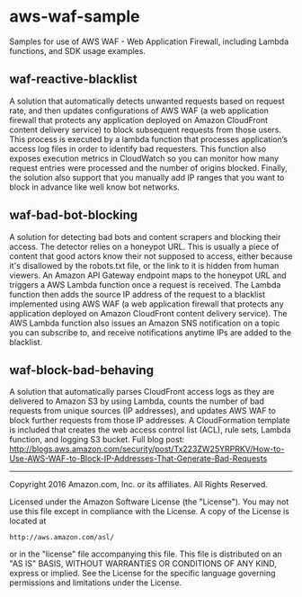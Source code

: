 # aws-waf-sample
Samples for use of AWS WAF - Web Application Firewall, including Lambda functions, and SDK usage examples.

## waf-reactive-blacklist

A solution that automatically detects unwanted requests based on request rate, and then updates configurations of AWS WAF (a web application firewall that protects any application deployed on Amazon CloudFront content delivery service) to block subsequent requests from those users. This process is executed by a lambda function that processes application’s access log files in order to identify bad requesters. This function also exposes execution metrics in CloudWatch so you can monitor how many request entries were processed and the number of origins blocked. Finally, the solution also support that you manually add IP ranges that you want to block in advance like well know bot networks.

## waf-bad-bot-blocking

A solution for detecting bad bots and content scrapers and blocking their access. The detector relies on a honeypot URL. This is usually a piece of content that good actors know their not supposed to access, either because it's disallowed by the robots.txt file, or the link to it is hidden from human viewers. An Amazon API Gateway endpoint maps to the honeypot URL and triggers a AWS Lambda function once a request is received. The Lambda function then adds the source IP address of the request to a blacklist implemented using AWS WAF (a web application firewall that protects any application deployed on Amazon CloudFront content delivery service). The AWS Lambda function also issues an Amazon SNS notification on a topic you can subscribe to, and receive notifications anytime IPs are added to the blacklist.

## waf-block-bad-behaving
A solution that automatically parses CloudFront access logs as they are delivered to Amazon S3 by using Lambda, counts the number of bad requests from unique sources (IP addresses), and updates AWS WAF to block further requests from those IP addresses. A CloudFormation template is included that creates the web access control list (ACL), rule sets, Lambda function, and logging S3 bucket.
Full blog post: http://blogs.aws.amazon.com/security/post/Tx223ZW25YRPRKV/How-to-Use-AWS-WAF-to-Block-IP-Addresses-That-Generate-Bad-Requests

***

Copyright 2016 Amazon.com, Inc. or its affiliates. All Rights Reserved.

Licensed under the Amazon Software License (the "License"). You may not use this file except in compliance with the License. A copy of the License is located at

    http://aws.amazon.com/asl/

or in the "license" file accompanying this file. This file is distributed on an "AS IS" BASIS, WITHOUT WARRANTIES OR CONDITIONS OF ANY KIND, express or implied. See the License for the specific language governing permissions and limitations under the License.
